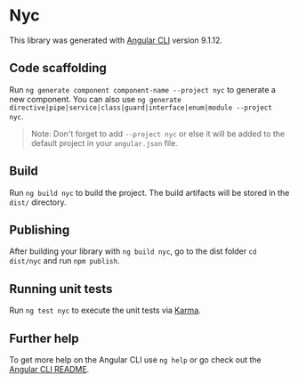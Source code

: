 # Nyc

This library was generated with [Angular CLI](https://github.com/angular/angular-cli) version 9.1.12.

## Code scaffolding

Run `ng generate component component-name --project nyc` to generate a new component. You can also use `ng generate directive|pipe|service|class|guard|interface|enum|module --project nyc`.
> Note: Don't forget to add `--project nyc` or else it will be added to the default project in your `angular.json` file. 

## Build

Run `ng build nyc` to build the project. The build artifacts will be stored in the `dist/` directory.

## Publishing

After building your library with `ng build nyc`, go to the dist folder `cd dist/nyc` and run `npm publish`.

## Running unit tests

Run `ng test nyc` to execute the unit tests via [Karma](https://karma-runner.github.io).

## Further help

To get more help on the Angular CLI use `ng help` or go check out the [Angular CLI README](https://github.com/angular/angular-cli/blob/master/README.md).

